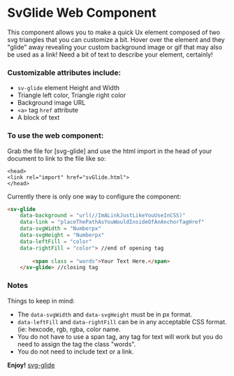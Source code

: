 # SvGlide Web Component

This component allows you to make a quick Ux element composed of two svg triangles that you can customize a bit.  Hover over the element and they "glide" away revealing your custom background image or gif that may also be used as a link!  Need a bit of text to describe your element, certainly!

### Customizable attributes include:
  - `sv-glide` element Height and Width
  - Triangle left color, Triangle right color
  - Background image URL
  - `<a>` tag `href` attribute
  - A block of text

### To use the web component:
Grab the file for [svg-glide] and use the html import in the head of your document to link to the file like so:
```
<head>
<link rel="import" href="svGlide.html">
</head>
```

Currently there is only one way to configure the component:
```html
<sv-glide
    data-background = "url(//ImALinkJustLikeYouUseInCSS)"
    data-link = "placeThePathAsYouWouldInsideOfAnAnchorTagHref"
    data-svgWidth = "Numberpx"
    data-svgHeight = "Numberpx"
    data-leftFill = "color"
    data-rightFill = "color"> //end of opening tag
    
        <span class = "words">Your Text Here.</span>
    </sv-glide> //closing tag
```
### Notes

Things to keep in mind:

* The `data-svgWidth` and `data-svgHeight` must be in px format.
* `data-leftFill` and `data-rightFill` can be in any acceptable CSS format. (ie: hexcode, rgb, rgba, color name.
* You do not have to use a span tag, any tag for text will work but you do need to assign the tag the class "words".
* You do not need to include text or a link.





**Enjoy!**
[svg-glide](http://iam.colum.edu/students/maria.faulisi/ewt/svGlide/svGlideTest.html)

